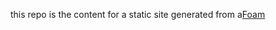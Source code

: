this repo is the content for a static site generated from a[Foam](https://foambubble.github.io/foam/) 
